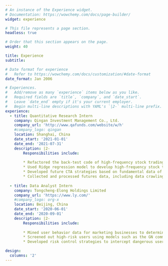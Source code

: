 ```yaml
---
# An instance of the Experience widget.
# Documentation: https://wowchemy.com/docs/page-builder/
widget: experience

# This file represents a page section.
headless: true

# Order that this section appears on the page.
weight: 40

title: Experience
subtitle:

# Date format for experience
#   Refer to https://wowchemy.com/docs/customization/#date-format
date_format: Jan 2006

# Experiences.
#   Add/remove as many `experience` items below as you like.
#   Required fields are `title`, `company`, and `date_start`.
#   Leave `date_end` empty if it's your current employer.
#   Begin multi-line descriptions with YAML's `|2-` multi-line prefix.
experience:
  - title: Quantitative Research Intern
    company: Qingan Investment Management Co., Ltd.
    company_url: 'http://www.qafunds.com/website/w/h'
    #company_logo: qingan
    location: Shanghai, China
    date_start: '2021-01-01'
    date_end: '2021-07-31'
    description: |2-
        Responsibilities include:
        
        * Refactored the back-test code of high-frequency stock trading strategies in Python, increasing the running speedby a factor of over three hundred
        * Used Ridge regression model to develop high-frequency stock trading strategies with Sharpe ratio of over 1.5
        * Developed future CTA strategies based on fundamental data of ferrous metals with Sharpe ratio of over 2.5
        * Collected and processed futures data, including data crawling and data cleaning, and deployed the data on Linux servers for daily updating of tasks
        
  - title: Data Analyst Intern
    company: Tongcheng-Elong Holdings Limited
    company_url: 'https://www.ly.com/'
    #company_logo: org-x
    location: Beijing, China
    date_start: '2020-06-01'
    date_end: '2020-09-01'
    description: |2-
        Responsibilities include:
        
        * Mined user behavior data for marketing businesses to determine if they had been attacked
        * Screened out high-risk users using models such as the GN community discovery algorithm; added users to the blacklist
        * Developed risk control strategies to intercept dangerous users and conduct offline testing.

design:
  columns: '2'
---
```

